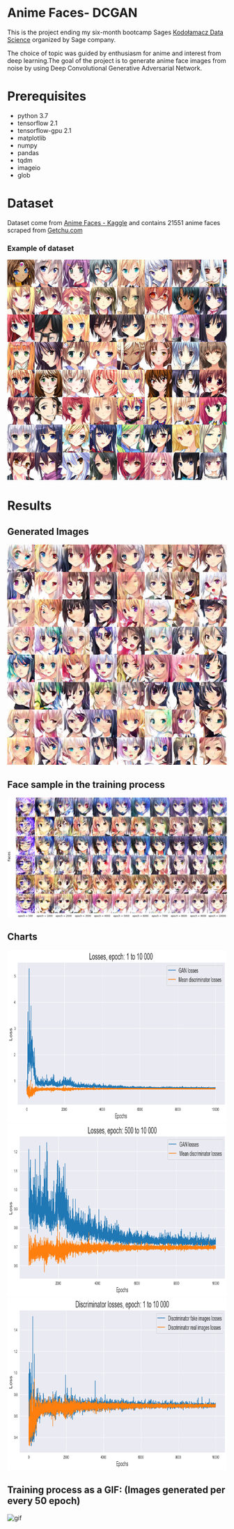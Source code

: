 # Anime Faces- DCGAN
This is the project ending my six-month bootcamp Sages [Kodołamacz Data Science](https://www.kodolamacz.pl/bootcamp-datascience/) organized by Sage company.

The choice of topic was guided by enthusiasm for anime and interest from deep learning.The goal of the project is to generate anime face images from noise by using Deep Convolutional Generative Adversarial Network.

# Prerequisites
- python 3.7
- tensorflow 2.1
- tensorflow-gpu 2.1
- matplotlib
- numpy
- pandas
- tqdm
- imageio
- glob

# Dataset
Dataset come from [Anime Faces - Kaggle](https://www.kaggle.com/soumikrakshit/anime-faces) and contains 21551 anime faces scraped from [Getchu.com](http://www.getchu.com/)
### Example of dataset 
![real_image.png](https://github.com/pawelgodkowicz/DCGAN_Anime_Face/blob/master/results/real_image.png?raw=true)

# Results

## Generated Images
![generated_image.png](https://github.com/pawelgodkowicz/DCGAN_Anime_Face/blob/master/results/09999_image.png?raw=true)

## Face sample in the training process
![process](https://github.com/pawelgodkowicz/DCGAN_Anime_Face/blob/master/results/process_of_training.png?raw=true)

## Charts
<img src="https://github.com/pawelgodkowicz/DCGAN_Anime_Face/blob/master/results/losses_g_d_01.png?raw=true" width="826" height="395">
<img src="https://github.com/pawelgodkowicz/DCGAN_Anime_Face/blob/master/results/losses_g_d_02.png?raw=true" width="826" height="395">
<img src="https://github.com/pawelgodkowicz/DCGAN_Anime_Face/blob/master/results/losses_d.png?raw=true" width="826" height="395">

## Training process as a GIF: (Images generated per every 50 epoch)
![gif](https://github.com/pawelgodkowicz/DCGAN_Anime_Face/blob/master/results/png_to_gif.gif?raw=true)
